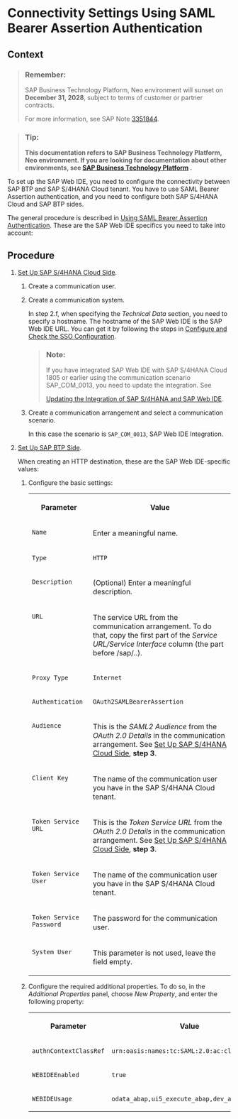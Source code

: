 <!-- loio1598e9d80ec241a282e4b02e1ff625c7 -->

# Connectivity Settings Using SAML Bearer Assertion Authentication



## Context

> ### Remember:  
> SAP Business Technology Platform, Neo environment will sunset on **December 31, 2028**, subject to terms of customer or partner contracts.
> 
> For more information, see SAP Note [3351844](https://me.sap.com/notes/3351844).

> ### Tip:  
> **This documentation refers to SAP Business Technology Platform, Neo environment. If you are looking for documentation about other environments, see [SAP Business Technology Platform](https://help.sap.com/docs/btp/sap-business-technology-platform/sap-business-technology-platform?version=Cloud) .**

To set up the SAP Web IDE, you need to configure the connectivity between SAP BTP and SAP S/4HANA Cloud tenant. You have to use SAML Bearer Assertion authentication, and you need to configure both SAP S/4HANA Cloud and SAP BTP sides.

The general procedure is described in [Using SAML Bearer Assertion Authentication](using-saml-bearer-assertion-authentication-a4f1d55.md#loioa4f1d55c57b446fc8d66a9f59009225f). These are the SAP Web IDE specifics you need to take into account:



## Procedure

1.  [Set Up SAP S/4HANA Cloud Side](using-saml-bearer-assertion-authentication-a4f1d55.md#loio3b5d869c98044f039b6d400def2c0f0d).

    1.  Create a communication user.

    2.  Create a communication system.

        In step 2.f, when specifying the *Technical Data* section, you need to specify a hostname. The hostname of the SAP Web IDE is the SAP Web IDE URL. You can get it by following the steps in [Configure and Check the SSO Configuration](configure-and-check-the-sso-configuration-f907bd4.md).

        > ### Note:  
        > If you have integrated SAP Web IDE with SAP S/4HANA Cloud 1805 or earlier using the communication scenario SAP\_COM\_0013, you need to update the integration. See
        > 
        > [Updating the Integration of SAP S/4HANA and SAP Web IDE](https://help.sap.com/viewer/825270ffffe74d9f988a0f0066ad59f0/CF/en-US/8e9f4cd296df4dfd88230081bebe12c5.html).

    3.  Create a communication arrangement and select a communication scenario.

        In this case the scenario is `SAP_COM_0013`, SAP Web IDE Integration.


2.  [Set Up SAP BTP Side](using-saml-bearer-assertion-authentication-a4f1d55.md#loio4da2a4450422409a9b4b237a9858d3ea).

    When creating an HTTP destination, these are the SAP Web IDE-specific values:

    1.  Configure the basic settings:


        <table>
        <tr>
        <th valign="top">

        Parameter
        
        </th>
        <th valign="top">

        Value
        
        </th>
        </tr>
        <tr>
        <td valign="top">
        
        `Name`
        
        </td>
        <td valign="top">
        
        Enter a meaningful name.
        
        </td>
        </tr>
        <tr>
        <td valign="top">
        
        `Type`
        
        </td>
        <td valign="top">
        
        `HTTP`
        
        </td>
        </tr>
        <tr>
        <td valign="top">
        
        `Description`
        
        </td>
        <td valign="top">
        
        \(Optional\) Enter a meaningful description.
        
        </td>
        </tr>
        <tr>
        <td valign="top">
        
        `URL`
        
        </td>
        <td valign="top">
        
        The service URL from the communication arrangement. To do that, copy the first part of the *Service URL/Service Interface* column \(the part before /sap/..\).
        
        </td>
        </tr>
        <tr>
        <td valign="top">
        
        `Proxy Type`
        
        </td>
        <td valign="top">
        
        `Internet`
        
        </td>
        </tr>
        <tr>
        <td valign="top">
        
        `Authentication`
        
        </td>
        <td valign="top">
        
        `OAuth2SAMLBearerAssertion`
        
        </td>
        </tr>
        <tr>
        <td valign="top">
        
        `Audience`
        
        </td>
        <td valign="top">
        
        This is the *SAML2 Audience* from the *OAuth 2.0 Details* in the communication arrangement. See [Set Up SAP S/4HANA Cloud Side](using-saml-bearer-assertion-authentication-a4f1d55.md#loio3b5d869c98044f039b6d400def2c0f0d), **step 3**.
        
        </td>
        </tr>
        <tr>
        <td valign="top">
        
        `Client Key`
        
        </td>
        <td valign="top">
        
        The name of the communication user you have in the SAP S/4HANA Cloud tenant.
        
        </td>
        </tr>
        <tr>
        <td valign="top">
        
        `Token Service URL`
        
        </td>
        <td valign="top">
        
        This is the *Token Service URL* from the *OAuth 2.0 Details* in the communication arrangement. See [Set Up SAP S/4HANA Cloud Side](using-saml-bearer-assertion-authentication-a4f1d55.md#loio3b5d869c98044f039b6d400def2c0f0d), **step 3**.
        
        </td>
        </tr>
        <tr>
        <td valign="top">
        
        `Token Service User`
        
        </td>
        <td valign="top">
        
        The name of the communication user you have in the SAP S/4HANA Cloud tenant.
        
        </td>
        </tr>
        <tr>
        <td valign="top">
        
        `Token Service Password`
        
        </td>
        <td valign="top">
        
        The password for the communication user.
        
        </td>
        </tr>
        <tr>
        <td valign="top">
        
        `System User`
        
        </td>
        <td valign="top">
        
        This parameter is not used, leave the field empty.
        
        </td>
        </tr>
        </table>
        
    2.  Configure the required additional properties. To do so, in the *Additional Properties* panel, choose *New Property*, and enter the following property:


        <table>
        <tr>
        <th valign="top">

        Parameter
        
        </th>
        <th valign="top">

        Value
        
        </th>
        </tr>
        <tr>
        <td valign="top">
        
        `authnContextClassRef`
        
        </td>
        <td valign="top">
        
        `urn:oasis:names:tc:SAML:2.0:ac:classes:X509` 
        
        </td>
        </tr>
        <tr>
        <td valign="top">
        
        `WEBIDEEnabled`
        
        </td>
        <td valign="top">
        
        `true` 
        
        </td>
        </tr>
        <tr>
        <td valign="top">
        
        `WEBIDEUsage`
        
        </td>
        <td valign="top">
        
        `odata_abap,ui5_execute_abap,dev_abap` 
        
        </td>
        </tr>
        </table>
        


